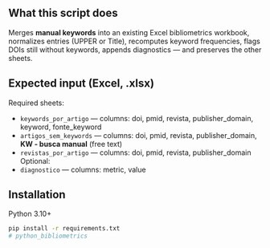 ## What this script does
Merges **manual keywords** into an existing Excel bibliometrics workbook, normalizes entries (UPPER or Title), recomputes keyword frequencies, flags DOIs still without keywords, appends diagnostics — and preserves the other sheets.

## Expected input (Excel, .xlsx)
Required sheets:
- `keywords_por_artigo` — columns: doi, pmid, revista, publisher_domain, keyword, fonte_keyword
- `artigos_sem_keywords` — columns: doi, pmid, revista, publisher_domain, **KW - busca manual** (free text)
- `revistas_por_artigo` — columns: doi, pmid, revista, publisher_domain
Optional:
- `diagnostico` — columns: metric, value

## Installation
Python 3.10+  
```bash
pip install -r requirements.txt
# python_bibliometrics
